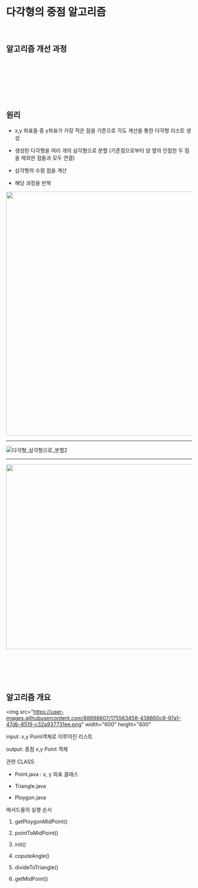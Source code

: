 # 다각형의 중점 알고리즘

﻿

## 알고리즘 개선 과정



<br/>
<br/>
<br/>
<br/>
<br/>
<br/>

## 원리

+ x,y 좌표들 중 y좌표가 가장 적은 점을 기준으로 각도 계산을 통한 다각형 리스트 생성

+ 생성된 다각형을 여러 개의 삼각형으로 분할 (기준점으로부터 양 옆의 인접한 두 점을 제외한 점들과 모두 연결)

+ 삼각형의 수렴 점을 계산

+ 해당 과정을 반복


<img src="https://user-images.githubusercontent.com/88698607/175563164-17d08a39-225c-4277-9f8e-04dd06a82980.png"  width="650" height="660">

----------


![다각형_삼각형으로_분할2](https://user-images.githubusercontent.com/88698607/175563380-b48e4f1a-555d-403a-8b12-9a9ce0f6cf87.png)

----------

<img src="https://user-images.githubusercontent.com/88698607/175563425-19512d6f-44b4-460d-8ff3-fef3a846203c.png"  width="550" height="500">




<br/>
<br/>
<br/>
<br/>
<br/>
<br/>

## 알고리즘 개요

<img src="https://user-images.githubusercontent.com/88698607/175563458-438860c8-97a1-47db-8519-c32a937731ee.png" width="600" height="600"


input: x,y Point객체로 이루어진 리스트

output: 중점 x,y Point 객체



관련 CLASS


- Point.java : x, y 좌표 클래스


- Triangle.java


- Ploygon.java

     
매서드들의 실행 순서


1. getPloygonMidPoint()

2. pointToMidPoint()

3. init()

4. coputeAngle()

5. divideToTriangle()

6. getMidPoint()


